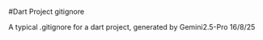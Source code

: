 #Dart Project gitignore

A typical .gitignore for a dart project, generated by Gemini2.5-Pro 16/8/25
